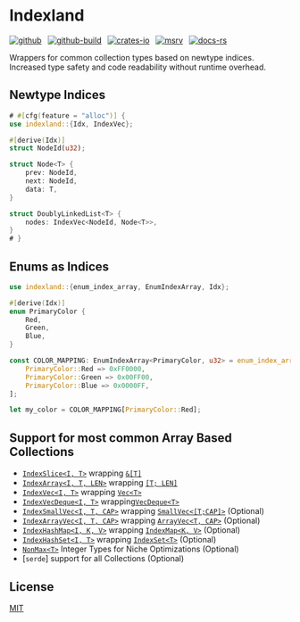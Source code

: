 # Indexland

[![github]](https://github.com/cmrschwarz/indexland/tree/main/crates/indexland)&ensp;
[![github-build]](https://github.com/cmrschwarz/indexland/actions/workflows/ci.yml)&ensp;
[![crates-io]](https://crates.io/crates/indexland)&ensp;
[![msrv]](https://crates.io/crates/indexland)&ensp;
[![docs-rs]](https://docs.rs/indexland)&ensp;

[github]: https://img.shields.io/badge/cmrschwarz/indexland-8da0cb?&labelColor=555555&logo=github
[github-build]: https://github.com/cmrschwarz/indexland/actions/workflows/ci.yml/badge.svg
[crates-io]: https://img.shields.io/crates/v/indexland.svg?logo=rust
[msrv]: https://img.shields.io/crates/msrv/indexland?logo=rust
[docs-rs]: https://img.shields.io/badge/docs.rs-indexland-66c2a5?logo=docs.rs

Wrappers for common collection types based on newtype indices.
Increased type safety and code readability without runtime overhead.



## Newtype Indices
```rust
# #[cfg(feature = "alloc")] {
use indexland::{Idx, IndexVec};

#[derive(Idx)]
struct NodeId(u32);

struct Node<T> {
    prev: NodeId,
    next: NodeId,
    data: T,
}

struct DoublyLinkedList<T> {
    nodes: IndexVec<NodeId, Node<T>>,
}
# }
```

## Enums as Indices
```rust
use indexland::{enum_index_array, EnumIndexArray, Idx};

#[derive(Idx)]
enum PrimaryColor {
    Red,
    Green,
    Blue,
}

const COLOR_MAPPING: EnumIndexArray<PrimaryColor, u32> = enum_index_array![
    PrimaryColor::Red => 0xFF0000,
    PrimaryColor::Green => 0x00FF00,
    PrimaryColor::Blue => 0x0000FF,
];

let my_color = COLOR_MAPPING[PrimaryColor::Red];
```

## Support for most common Array Based Collections
- [`IndexSlice<I, T>`](crate::IndexSlice)
  wrapping [`&[T]`](std::slice)
- [`IndexArray<I, T, LEN>`](crate::IndexArray)
  wrapping [`[T; LEN]`](std::array)
- [`IndexVec<I, T>`](crate::IndexVec)
  wrapping [`Vec<T>`](alloc::vec::Vec)
- [`IndexVecDeque<I, T>`](crate::IndexVecDeque)
  wrapping[`VecDeque<T>`](std::collections::VecDeque)
- [`IndexSmallVec<I, T, CAP>`](crate::IndexSmallVec)
  wrapping [`SmallVec<[T;CAP]>`](smallvec::SmallVec) (Optional)
- [`IndexArrayVec<I, T, CAP>`](crate::IndexArrayVec)
  wrapping [`ArrayVec<T, CAP>`](arrayvec::ArrayVec) (Optional)
- [`IndexHashMap<I, K, V>`](crate::IndexHashMap)
  wrapping [`IndexMap<K, V>`](indexmap::IndexMap) (Optional)
- [`IndexHashSet<I, T>`](crate::IndexHashSet)
  wrapping [`IndexSet<T>`](indexmap::IndexSet) (Optional)
- [`NonMax<T>`](crate::nonmax) Integer Types for Niche Optimizations (Optional)
- [`serde`] support for all Collections (Optional)

## License
[MIT](../../LICENSE)
